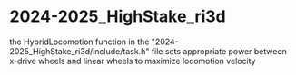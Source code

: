 # 2024-2025_HighStake_ri3d
the HybridLocomotion function in the "2024-2025_HighStake_ri3d/include/task.h" file sets appropriate power between x-drive wheels and linear wheels to maximize locomotion velocity
